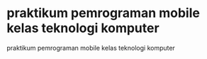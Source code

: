 # praktikum pemrograman mobile kelas teknologi komputer
praktikum pemrograman mobile kelas teknologi komputer
